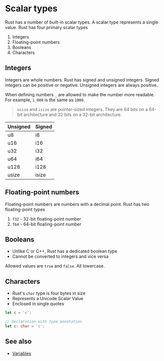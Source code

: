 # Scalar types

Rust has a number of built-in scalar types. A scalar type represents a single value. Rust has four primary scalar types

1. Integers
2. Floating-point numbers
3. Booleans
4. Characters

## Integers

Integers are whole numbers. Rust has signed and unsigned integers. Signed integers can be positive or negative. Unsigned integers are always positive.

When defining numbers `_` are allowed to make the number more readable. For example, `1_000` is the same as `1000`.

> `usize` and `isize` are pointer-sized integers. They are 64 bits on a 64-bit architecture and 32 bits on a 32-bit architecture.

| Unsigned | Signed |
|----------|--------|
| u8       | i8     |
| u16      | i16    |
| u32      | i32    |
| u64      | i64    |
| u128     | i128   |
| usize    | isize  |

## Floating-point numbers

Floating-point numbers are numbers with a decimal point. Rust has two floating-point types

1. `f32` - 32-bit floating-point number
2. `f64` - 64-bit floating-point number

## Booleans

- Unlike C or C++, Rust has a dedicated boolean type
- Cannot be converted to integers and vice versa

Allowed values are `true` and `false`. All lowercase.

## Characters

- Rust's `char` type is four bytes in size
- Represents a Unicode Scalar Value
- Enclosed in single quotes

```rust
let c = 'c';

// Declaration with type annotation
let c: char = 'c';
```

## See also

- [Variables](variables.md)
